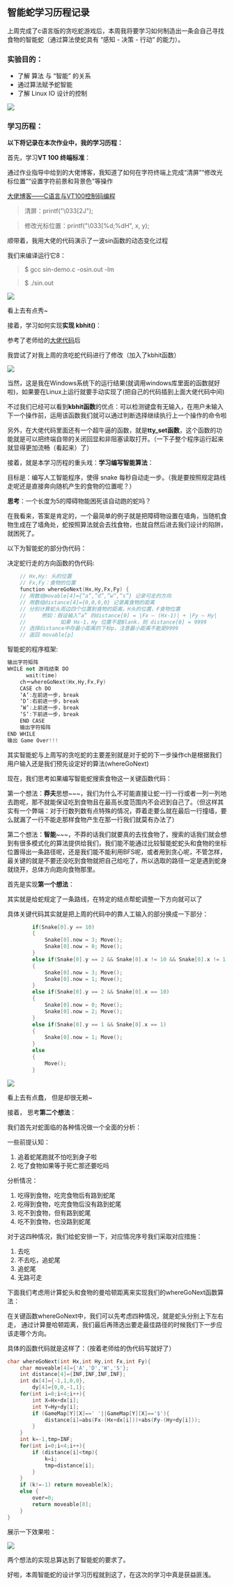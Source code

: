 ## 智能蛇学习历程记录

上周完成了c语言版的贪吃蛇游戏后，本周我将要学习如何制造出一条会自己寻找食物的智能蛇（通过算法使蛇具有 “感知 - 决策 - 行动” 的能力）。

### 实验目的：
* 了解 算法 与 “智能” 的关系
* 通过算法赋予蛇智能
* 了解 Linux IO 设计的控制

![](images/x1.jpg)

### 学习历程：
**以下将记录在本次作业中，我的学习历程：**

首先，学习**VT 100 终端标准**：

通过作业指导中给到的大佬博客，我知道了如何在字符终端上完成“清屏”“修改光标位置”“设置字符前景和背景色”等操作

[大佬博客——C语言与VT100控制码编程](http://www.cnblogs.com/zengjfgit/p/4373564.html)

>清屏：printf("\033[2J");

>修改光标位置：printf("\033[%d;%dH", x, y);

顺带着，我用大佬的代码演示了一波sin函数的动态变化过程

我们来编译运行它8：
>$ gcc sin-demo.c -osin.out -lm

>$ ./sin.out

![](images/x2.gif)

看上去有点秀~

接着，学习如何实现**实现 kbhit()**：

参考了老师给的[大佬代码](http://bbs.chinaunix.net/thread-935410-1-1.html)后

我尝试了对我上周的贪吃蛇代码进行了修改（加入了kbhit函数）

![](images/x3.gif)

当然，这是我在Windows系统下的运行结果(就调用windows库里面的函数就好啦)，如果要在Linux上运行就要手动实现了(把自己的代码插到上面大佬代码中间)

不过我们已经可以看到**kbhit函数**的优点：可以检测键盘有无输入，在用户未输入下一个操作前，运用该函数我们就可以通过判断选择继续执行上一个操作的命令啦

另外，在大佬代码里面还有一个超牛逼的函数，就是**tty_set函数**，这个函数的功能就是可以把终端自带的关闭回显和非阻塞读取打开。（一下子整个程序运行起来就显得更加流畅（看起来）了）

接着，就是本学习历程的重头戏：**学习编写智能算法**：

目标是：编写人工智能程序，使得 snake 每秒自动走一步。（我是要按照规定路线走呢还是直接奔向随机产生的食物的位置呢？）

**思考**：一个长度为5的障碍物能困死该自动跑的蛇吗？

在我看来，答案是肯定的，一个最简单的例子就是把障碍物设置在墙角，当随机食物生成在了墙角处，蛇按照算法就会去找食物，也就自然后进去我们设计的陷阱，就困死了。

以下为智能蛇的部分伪代码：

决定蛇行走的方向函数的伪代码:

```cpp
    // Hx,Hy: 头的位置
    // Fx,Fy：食物的位置	
    function whereGoNext(Hx,Hy,Fx,Fy) {	
    // 用数组movable[4]={“a”,”d”,”w”,”s”} 记录可走的方向
    // 用数组distance[4]={0,0,0,0} 记录离食物的距离	
    // 分别计算蛇头周边四个位置到食物的距离。H头的位置，F食物位置	
    //     例如：假设输入”a” 则distance[0] = |Fx – (Hx-1)| + |Fy – Hy|
    //           如果 Hx-1，Hy 位置不是Blank，则 distance[0] = 9999	
    // 选择distance中存最小距离的下标p，注意最小距离不能是9999	
    // 返回 movable[p]			
```

智能蛇的程序框架:

```cpp
输出字符矩阵
WHILE not 游戏结束 DO
      wait(time)
	ch＝whereGoNext(Hx,Hy,Fx,Fy)
   	CASE ch DO
   	‘A’:左前进一步，break 
   	‘D’:右前进一步，break    
   	‘W’:上前进一步，break   
   	‘S’:下前进一步，break 
   	END CASE
   	输出字符矩阵
END WHILE
输出 Game Over!!! 
```

其实智能蛇与上周写的贪吃蛇的主要差别就是对于蛇的下一步操作ch是根据我们用户输入还是我们预先设定好的算法(whereGoNext)

现在，我们思考如果编写智能蛇搜索食物这一关键函数代码：

第一个想法：**莽夫**思想~~~，我们为什么不可能直接让蛇一行一行或者一列一列地去跑呢，那不就能保证吃到食物且在最高长度范围内不会迟到自己了。（但这样其实有一个弊端：对于行数列数有点特殊的情况，莽着走要么就在最后一行撞墙，要么就漏了一行不能走那样食物产生在那一行我们就莫有办法了）

第二个想法：**智能**~~~，不莽的话我们就要真的去找食物了，搜索的话我们就会想到有很多模式化的算法提供给我们，我们能不能通过比较智能蛇蛇头和食物的坐标位置得出一条路径呢，还是我们能不能利用BFS呢，或者用到贪心呢，不管怎样，最关键的就是不要还没吃到食物就把自己给吃了，所以选取的路径一定是遇到蛇身就绕开，总体方向跑向食物那里。

首先是实现**第一个想法**： 

其实就是给蛇规定了一条路线，在特定的结点帮蛇调整一下方向就可以了

具体关键代码其实就是把上周的代码中的靠人工输入的部分换成一下部分：

```cpp
		if(Snake[0].y == 10)
		{
			Snake[0].now = 3; Move();
			Snake[0].now = 0; Move();
		}
		else if(Snake[0].y == 2 && Snake[0].x != 10 && Snake[0].x != 1)
		{
			Snake[0].now = 3; Move();
			Snake[0].now = 1; Move();
		}
		else if(Snake[0].y == 2 && Snake[0].x == 10)
		{
			Snake[0].now = 0; Move();
			Snake[0].now = 2; Move();
		}
		else if(Snake[0].y == 1 && Snake[0].x == 1)
		{
			Snake[0].now = 1; Move();
		}
		else
		{
			Move();
		}
```

![](images/x4.gif)

看上去有点蠢， 但是却很无赖~

接着， 思考**第二个想法**：

我们首先对蛇面临的各种情况做一个全面的分析：

一些前提认知：
1. 追着蛇尾跑就不怕吃到身子啦
2. 吃了食物如果等于死亡那还要吃吗

分析情况：
1. 吃得到食物，吃完食物后有路到蛇尾
2. 吃得到食物，吃完食物后没有路到蛇尾
3. 吃不到食物，但有路到蛇尾
4. 吃不到食物，也没路到蛇尾

对于这四种情况，我们给蛇安排一下，对应情况序号我们采取对应措施：
1. 去吃
2. 不去吃，追蛇尾
3. 追蛇尾
4. 无路可走

下面我们考虑用计算蛇头和食物的曼哈顿距离来实现我们的whereGoNext函数算法：

在关键函数whereGoNext中，我们可以先考虑四种情况，就是蛇头分别上下左右走，
通过计算曼哈顿距离，我们最后再筛选出要走最佳路径的时候我们下一步应该走哪个方向。

具体的函数代码就是这样了：（按着老师给的伪代码写就好了）

```cpp
char whereGoNext(int Hx,int Hy,int Fx,int Fy){
    char moveable[4]={'A','D','W','S'};
    int distance[4]={INF,INF,INF,INF};
    int dx[4]={-1,1,0,0},
        dy[4]={0,0,-1,1};
    for(int i=0;i<4;i++){
        int X=Hx+dx[i];
        int Y=Hy+dy[i];
        if (GameMap[Y][X]==' '||GameMap[Y][X]=='$'){
            distance[i]=abs(Fx-(Hx+dx[i]))+abs(Fy-(Hy+dy[i]));
        }
    }
    int k=-1,tmp=INF;
    for(int i=0;i<4;i++){
        if (distance[i]<tmp){
            k=i;
            tmp=distance[i];
        }
    }
    if (k!=-1) return moveable[k];
    else {
        over=0;
        return moveable[0];
    }
}
```

展示一下效果啦：

![](images/x5.gif)

两个想法的实现总算达到了智能蛇的要求了。

好啦，本周智能蛇的设计学习历程就到这了，在这次的学习中真是获益匪浅。
